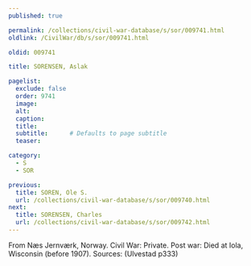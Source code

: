 ```yaml
---
published: true

permalink: /collections/civil-war-database/s/sor/009741.html
oldlink: /CivilWar/db/s/sor/009741.html

oldid: 009741

title: SORENSEN, Aslak

pagelist:
  exclude: false
  order: 9741
  image: 
  alt:
  caption:
  title:
  subtitle:      # Defaults to page subtitle
  teaser:

category: 
  - S 
  - SOR

previous:
  title: SOREN, Ole S.
  url: /collections/civil-war-database/s/sor/009740.html  
next:
  title: SORENSEN, Charles
  url: /collections/civil-war-database/s/sor/009742.html   
---
```

From N&aelig;s Jernv&aelig;rk, Norway. Civil War: Private. Post war: Died at Iola, Wisconsin (before 1907). Sources: (Ulvestad p333)